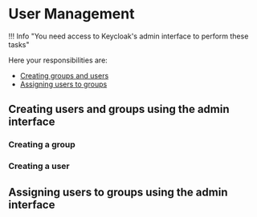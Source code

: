 # User Management

!!! Info "You need access to Keycloak's admin interface to perform these tasks"

Here your responsibilities are:

- [Creating groups and users](#creating-groups-and-users)
- [Assigning users to groups](#assigning-users-to-groups)

## Creating users and groups using the admin interface

### Creating a group

### Creating a user

## Assigning users to groups using the admin interface
